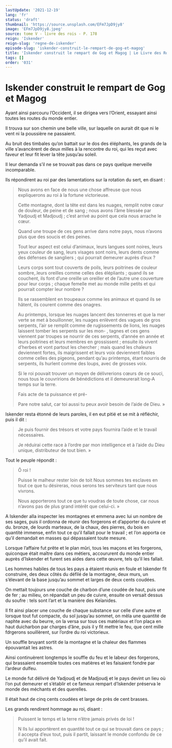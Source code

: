 ```yaml
---
lastUpdate: '2021-12-19'
lang: 'fr'
status: 'draft'
thumbnail: 'https://source.unsplash.com/EFm7JpD9jy8'
image: 'EFm7JpD9jy8.jpeg'
source: tome V - livre des rois - P. 178
reign: 'Iskender'
reign-slug: 'regne-de-iskender'
episode-slug: 'iskender-construit-le-rempart-de-gog-et-magog'
title: 'Iskender construit le rempart de Gog et Magog | Le Livre des Rois | Shâhnâmeh'
tags: []
order: '031'
---
```


<!-- LTeX: language=fr -->

# Iskender construit le rempart de Gog et Magog

Ayant ainsi parcouru l’Occident, il se dirigea vers l’Orient, essayant ainsi toutes les routes du monde entier.

Il trouva sur son chemin une belle ville, sur laquelle on aurait dit que ni le vent ni la poussière ne passaient.

Au bruit des timbales qu’on battait sur le dos des éléphants, les grands de la ville s’avancèrent de deux milles à la rencontre du roi, qui les reçut avec faveur et leur fit lever la tête jusqu’au soleil.

Il leur demanda s’il ne se trouvait pas dans ce pays quelque merveille incomparable.

Ils répondirent au roi par des lamentations sur la rotation du sert, en disant :

> Nous avons en face de nous une chose affreuse que nous expliquerons au roi à la fortune victorieuse.
>
> Cette montagne, dont la tête est dans les nuages, remplit notre cœur de douleur, de peine et de sang ; nous avons l’âme blessée par Yadjoudj et Madjoudj ; c’est arrivé au point que cela nous arrache le cœur.
>
> Quand une troupe de ces gens arrive dans notre pays, nous n’avons plus que des soucis et des peines.
>
> Tout leur aspect est celui d’animaux, leurs langues sont noires, leurs yeux couleur de sang, leurs visages sont noirs, leurs dents comme des défenses de sangliers ; qui pourrait demeurer auprès d’eux ?
>
> Leurs corps sont tout couverts de poils, leurs poitrines de couleur sombre,.leurs oreilles comme celles des élépliants ; quand ils se couchent, ils font d’une oreille un oreiller et de l’autre une couverture pour leur corps ; chaque femelle met au monde mille petits et qui pourrait compter leur nombre ?
>
> Ils se rassemblent en troupeaux comme les animaux et quand ils se hâtent, ils courent comme des onagres.
>
> Au printemps, lorsque les nuages lancent des tonnerres et que la mer verte se met à bouillonner, les nuages enlèvent des vagues de gros serpents, l’air se remplit comme de rugissements de lions, les nuages laissent tomber les serpents sur les mon-
, tagnes et ces gens viennent par troupes se nourrir de ces serpents, d’année en année et leurs poitrines et leurs membres en grossissent ; ensuite ils vivent d’herbes et vont partout les chercher ; mais quand les chaleurs deviennent fortes, ils maigrissent et leurs voix deviennent faibles comme celles des pigeons, pendant qu’au printemps, étant nourris de serpents, ils hurlent comme des loups, avec de grosses voix.
>
> Si le roi pouvait trouver un moyen de délivrerions cœurs de ce souci, nous tous le couvririons de bénédictions et il demeurerait long-A temps sur la terre.
>
> Fais acte de ta puissance et pré-
>
> Pare notre salut, car toi aussi tu peux avoir besoin de l’aide de Dieu. »

Iskender resta étonné de leurs paroles, il en eut pitié et se mit à réfléchir, puis il dit :

> Je puis fournir des trésors et votre pays fournira l’aide et le travail nécessaires.
>
> Je réduirai cette race à l’ordre par mon intelligence et à l’aide du Dieu unique, distributeur de tout bien. »

Tout le peuple répondit :

> Ô roi !
>
> Puisse le malheur rester loin de toit Nous sommes tes esclaves en tout ce que tu désireras, nous serons tes serviteurs tant que nous vivrons.
>
> Nous apporterons tout ce que tu voudras de toute chose, car nous n’avons pas de plus grand intérêt que celui-ci. »

A Iskender alla inspecter les montagnes et emmena avec lui un nombre de ses sages, puis il ordonna de réunir des forgerons et d’apporter du cuivre et du. bronze, de lourds marteaux, de la chaux, des pierres, du bois en quantité immense, enfin tout ce qu’il fallait pour le travail ; et l’on apporta ce qu’il demandait en masses qui dépassaient toute mesure.

Lorsque l’affaire fut prête et le plan mûri, tous les maçons et les forgerons, quiconque était maître dans ces métiers, accoururent du monde entier auprès d’Iskender et furent ses aides dans cette œuvre, tels qu’il les fallait.

Les hommes habiles de tous les pays a étaient réunis en foule et Iskender fit construire, des deux côtés du défilé de la montagne, deux murs, un s’élevant de la base jusqu’au sommet et larges de deux cents coudées.

On mettait toujours une couche de charbon d’une coudée de haut, puis une de fer ; au milieu, on répandait un peu de cuivre, ensuite on versait dessus du soufre : tels sont l’art et la manière des Keïanides.

Il fit ainsi placer une couche de chaque substance sur celle d’une autre et lorsque tout fut compacte, du sol jusqu’au sommet, on mêla une quantité de naphte avec du beurre, on la versa sur tous ces matériaux et l’on plaça en haut duicharbon par charges d’âne, puis il y fit mettre le feu, que cent mille fdrgerons souillèrent, sur l’ordre du roi victorieux.

Un souffle bruyant sortit de la montagne et la chaleur des flammes épouvantait les astres.

Ainsi continuèrent longtemps le souffle du feu et le labeur des forgerons, qui brassaient ensemble toutes ces matières et les faisaient fondre par l’ardeur dulfeu.

Le monde fut délivré de Yadjoudj et de Madjoudj et le pays devint un lieu où l’on put demeurer et s’établir et ce fameux rempart d’Iskender préserva le monde des méchants et des querelles.

Il était haut de cinq cents coudées et large de près de cent brasses.

Les grands rendirent hommage au roi, disant :

> Puissent le temps et la terre n’être jamais privés de loi !
>
> N Ils lui apportèrent en quantité tout ce qui se trouvait dans ce pays ; il accepta d’eux tout, puis il partit, laissant le monde confondu de ce qu’il avait fait.
